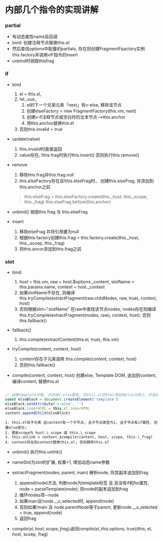 # 内部几个指令的实现讲解

### partial
+ 有动态属性name及回调
+ bind: 创建注释节点替换this.el
+ 然后查找options中配置的partials, 存在则创建FragmentFpactory实例this.factory并调用vIF指令的insert
+ unbind时销毁thisfrag

### if
+ bind
    1. el = this.el,
    2. !el.\__vue__
        1. el的下一个兄弟元素「next」有v-else, 移除该节点
        2. 创建elseFactory = new FragmentFactory(this.vm, next)
        3. 创建v-if注释节点或空白符的文本节点-->this.anchor
        4. 用this.anchor替换this.el
    5. 否则this.invalid = true

+ update(value)
    1. this.invalid时直接返回
    2. value存在, !this.frag时执行this.insert() 否则执行this.remove()

+ remove
    1. 移除this.frag并this.frag.null
    2. this.elseFactory存在且!this.elseFrag时， 创建this.slseFrag, 并添加到this.anchor之前
    > this.elseFrag = this.elseFactory.create(this.\_host, this.\_scope, this.\_frag)
      this.elseFrag.before(this.anchor)

+ unbind() 销毁this.frag 与 this.elseFrag

+ insert
    1. 移除elseFrag 并将引用置为null
    2. 根据this.factory创建this.frag = this.factory.create(this.\_host, this.\_scoep, this.\_frag)
    3. 将this.ancor添加到this.frag之前


### slot
+ bind:
    1. host = this.vm, raw = host.$options.\_content, slotName = this.params.name, context = host.\_context
    2. 如果slotName不存在, 则编译this.tryCompile(extractFragment(raw.childNodes, raw, true), context, host)
    3. 否则根据slot="slotName" 在raw中查找该节点nodes, nodes存在则编译this.tryCompile(extractFragment(nodes, raw), context, host); 否则this.fallback()

+ fallback()
    1. this.compile(extractContent(this.el, true), this.vm)

+ tryCompile(content, context, host)
    1. content存在子元素调用 this.compile(content, context, host)
    2. 否则this.fallback()

+ compile(content, context, host) 创建else, Template DOM, 追加到content, 编译content, 替换this.el

```js

// 创建template元素, 并添加v-else属性, 将this.el的html添加到else元素上，并追加到content
const elseBlock = document.createElement('template')
elseBlock.setAttribute('v-else', '')
elseBlock.innerHTML = this.el.innerHTML
content.appendChild(elseBlock)
```

    1. this.el有子元素 且content有一个子节点, 且子节点类型为1, 且子节点有if属性, 创建else部分;
    2. 更新scope为 host.\_scope 或 this.\_scope
    3. this.unlink = context.$compile(content, host, scope, this.\_frag)
    4. content存在则content替换this.el; 否则移除this.el

+ unbind() 执行this.unlink()

+ nameSlot为slot的扩展, 权重+1, 增加动态name参数

+ extractFragment(nodes, parent, main) 解析node, 将其副本追加到frag
    1. append(node)方法, 判断node为template标签 且 且没有if和for属性, node = parseTemplate(node); 将node的副本追加到frag
    2. 循环nodes项--node
    3. 如果main且!node.__v_selected时, append(node)
    4. 否则如果!main 且 node.parentNode等于parent, 更新node.__v_selected = true, append(node)
    5. 返回frag

+ $compile(el, host, scope, frag) 返回 compile(el, this.$options, true)(this, el, host, scoep, frag)
